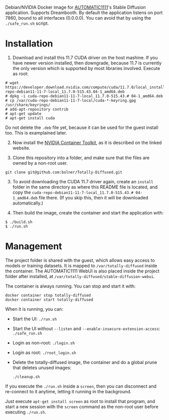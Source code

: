 
Debian/NVIDIA Docker image for [AUTOMATIC1111](https://github.com/AUTOMATIC1111/stable-diffusion-webui)'s Stable Diffusion application. Supports Dreambooth. By default the application listens on port 7860, bound to all interfaces (0.0.0.0). You can avoid that by using the `./safe_run.sh` script.

# Installation

1. Download and install this 11.7 CUDA driver on the host mashine. If you have newer version installed, then downgrade, because 11.7 is currently the only version which is supported by most libraries involved. Execute as root:
```
# wget https://developer.download.nvidia.com/compute/cuda/11.7.0/local_installers/cuda-repo-debian11-11-7-local_11.7.0-515.43.04-1_amd64.deb
# dpkg -i cuda-repo-debian11-11-7-local_11.7.0-515.43.# 04-1_amd64.deb
# cp /var/cuda-repo-debian11-11-7-local/cuda-*-keyring.gpg /usr/share/keyrings/
# add-apt-repository contrib
# apt-get update
# apt-get install cuda
```

Do not delete the `.deb` file yet, because it can be used for the guest install too. This is examplained later.

2. Now install the [NVIDIA Container Toolkit](https://docs.nvidia.com/datacenter/cloud-native/container-toolkit/install-guide.html), as it is described on the linked website.

3. Clone this repository into a folder, and make sure that the files are owned by a non-root user.
```
git clone git@github.com:bolner/Totally-Diffused.git
```

3. To avoid downloading the CUDA 11.7 driver again, create an `install` folder in the same directory as where this README file is located, and copy the `cuda-repo-debian11-11-7-local_11.7.0-515.43.# 04-1_amd64.deb` file there. (If you skip this, then it will be downloaded automatically.)

4. Then build the image, create the container and start the application with:
```
$ ./build.sh
$ ./run.sh
```

# Management

The project folder is shared with the guest, which allows easy access to models or training datasets. It is mapped to `/var/totally-diffused` inside the container. The AUTOMATIC1111 WebUI is also placed inside the project folder after installed, at `/var/totally-diffused/stable-diffusion-webui`.

The container is always running. You can stop and start it with:
```
docker container stop totally-diffused
docker container start totally-diffused
```

When it is running, you can:
- Start the UI: `./run.sh`
- Start the UI without `--listen` and `--enable-insecure-extension-access`: `./safe_run.sh`
- Login as non-root: `./login.sh`
- Login as root: `./root_login.sh`
- Delete the totally-diffused image, the container and do a global prune that deletes unused images:

    `./cleanup.sh`

If you execute the `./run.sh` inside a `screen`, then you can disconnect and re-connect to it anytime, letting it running in the background.

Just execute `apt-get install screen` as root to install that program, and start a new session with the `screen` command as the non-root user before executing `./run.sh`.
